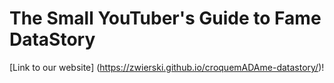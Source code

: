 # The Small YouTuber's Guide to Fame DataStory

[Link to our website] (https://zwierski.github.io/croquemADAme-datastory/)!

